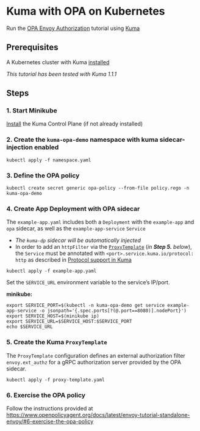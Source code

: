 # Kuma with OPA on Kubernetes

Run the [OPA Envoy Authorization](https://www.openpolicyagent.org/docs/latest/envoy-introduction/) tutorial using [Kuma](https://kuma.io/)

## Prerequisites

A Kubernetes cluster with Kuma [installed](https://kuma.io/docs/1.1.1/installation/kubernetes/)

_This tutorial has been tested with Kuma 1.1.1_

## Steps

### 1. Start Minikube

[Install](https://kuma.io/docs/1.1.1/installation/kubernetes/) the Kuma Control Plane (if not already installed)

### 2. Create the `kuma-opa-demo` namespace with kuma sidecar-injection enabled

```
kubectl apply -f namespace.yaml
```

### 3. Define the OPA policy

```
kubectl create secret generic opa-policy --from-file policy.rego -n kuma-opa-demo
```

### 4. Create App Deployment with OPA sidecar

The `example-app.yaml` includes both a `Deployment` with the `example-app` and `opa` sidecar, as well as the `example-app-service` `Service`
* _The `kuma-dp` sidecar will be automatically injected_
* In order to add an `httpFilter` via the [`ProxyTemplate`](https://kuma.io/docs/1.1.1/policies/proxy-template/#http-filter) (_in **Step 5.** below_), the `Service` must be annotated with `<port>.service.kuma.io/protocol: http` as described in [Protocol support in Kuma](https://kuma.io/docs/1.1.1/policies/protocol-support-in-kuma/)

```
kubectl apply -f example-app.yaml
```

Set the `SERVICE_URL` environment variable to the service’s IP/port.

**minikube:**
```
export SERVICE_PORT=$(kubectl -n kuma-opa-demo get service example-app-service -o jsonpath='{.spec.ports[?(@.port==8080)].nodePort}')
export SERVICE_HOST=$(minikube ip)
export SERVICE_URL=$SERVICE_HOST:$SERVICE_PORT
echo $SERVICE_URL
```

### 5. Create the Kuma `ProxyTemplate`

The `ProxyTemplate` configuration defines an external authorization filter `envoy.ext_authz` for a gRPC authorization server provided by the OPA sidecar.

```
kubectl apply -f proxy-template.yaml
```

### 6. Exercise the OPA policy

Follow the instructions provided at https://www.openpolicyagent.org/docs/latest/envoy-tutorial-standalone-envoy/#6-exercise-the-opa-policy
